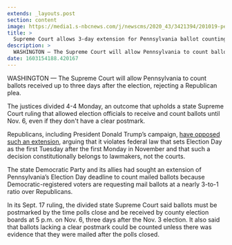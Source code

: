 ```yaml
--- 
extends: _layouts.post 
section: content 
image: https://media1.s-nbcnews.com/j/newscms/2020_43/3421394/201019-pennsylvania-vote-ballot-ac-728p_a286671b5969f53680ff5cf97fd44028.nbcnews-fp-1200-630.jpg 
title: > 
  Supreme Court allows 3-day extension for Pennsylvania ballot counting 
description: > 
  WASHINGTON — The Supreme Court will allow Pennsylvania to count ballots received up to three days after the election, rejecting a Republican plea.The justices divided 4-4 Monday, an outcome that upholds a state Supreme Court ruling that allowed election officials to receive and count ballots until Nov. 6, even if they don't have a clear postmark.The state Democratic Party and its allies had sought an extension of Pennsylvania’s Election Day deadline to count mailed ballots because Democratic-registered voters are requesting mail ballots at a nearly 3-to-1 ratio over Republicans.In its Sept. 17 ruling, the divided state Supreme Court said ballots must be postmarked by the time polls close and be received by county election boards at 5 p.m. on Nov. 6, three days after the Nov. 3 election.It also said that ballots lacking a clear postmark could be counted unless there was evidence that they were mailed after the polls closed. 
date: 1603154188.420167 
--- 
```

<div><p class="endmarkEnabled">WASHINGTON &#8212; The Supreme Court will allow Pennsylvania to count ballots received up to three days after the election, rejecting a Republican plea.</p><p class="endmarkEnabled">The justices divided 4-4 Monday, an outcome that upholds a state Supreme Court ruling that allowed election officials to receive and count ballots until Nov. 6, even if they don't have a clear postmark.</p><p></p><p id="taboolaReadMoreBelow"></p><p class="endmarkEnabled">Republicans, including President Donald Trump&#8217;s campaign, <a href="https://www.nbcnews.com/politics/2020-election/election-day-looms-who-s-winning-legal-war-over-mail-n1243223" target="_blank">have opposed such an extension</a>, arguing that it violates federal law that sets Election Day as the first Tuesday after the first Monday in November and that such a decision constitutionally belongs to lawmakers, not the courts.</p><p class="endmarkEnabled">The state Democratic Party and its allies had sought an extension of Pennsylvania&#8217;s Election Day deadline to count mailed ballots because Democratic-registered voters are requesting mail ballots at a nearly 3-to-1 ratio over Republicans.</p><p class="endmarkEnabled">In its Sept. 17 ruling, the divided state Supreme Court said ballots must be postmarked by the time polls close and be received by county election boards at 5 p.m. on Nov. 6, three days after the Nov. 3 election. It also said that ballots lacking a clear postmark could be counted unless there was evidence that they were mailed after the polls closed.</p></div>